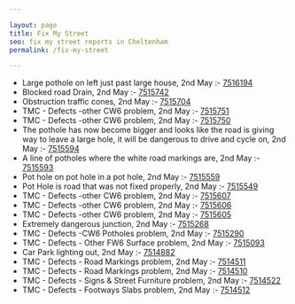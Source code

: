 ```yaml
---

layout: page
title: Fix My Street
seo: fix my street reports in Cheltenham
permalink: /fix-my-street

---
```


<!-- fix_marker starts -->

- Large pothole on left just past large house, 2nd May :- [7516194](https://www.fixmystreet.com/report/7516194)
- Blocked road Drain, 2nd May :- [7515742](https://www.fixmystreet.com/report/7515742)
- Obstruction traffic cones, 2nd May :- [7515704](https://www.fixmystreet.com/report/7515704)
- TMC - Defects -other CW6 problem, 2nd May :- [7515751](https://www.fixmystreet.com/report/7515751)
- TMC - Defects -other CW6 problem, 2nd May :- [7515750](https://www.fixmystreet.com/report/7515750)
- The pothole has now become bigger and looks like the road is giving way to leave a large hole, it will be dangerous to drive and cycle on, 2nd May :- [7515594](https://www.fixmystreet.com/report/7515594)
- A line of potholes where the white road markings are, 2nd May :- [7515593](https://www.fixmystreet.com/report/7515593)
- Pot hole on pot hole in a pot hole, 2nd May :- [7515559](https://www.fixmystreet.com/report/7515559)
- Pot Hole is road that was not fixed properly, 2nd May :- [7515549](https://www.fixmystreet.com/report/7515549)
- TMC - Defects -other CW6 problem, 2nd May :- [7515607](https://www.fixmystreet.com/report/7515607)
- TMC - Defects -other CW6 problem, 2nd May :- [7515606](https://www.fixmystreet.com/report/7515606)
- TMC - Defects -other CW6 problem, 2nd May :- [7515605](https://www.fixmystreet.com/report/7515605)
- Extremely dangerous junction, 2nd May :- [7515268](https://www.fixmystreet.com/report/7515268)
- TMC - Defects -CW6 Potholes  problem, 2nd May :- [7515290](https://www.fixmystreet.com/report/7515290)
- TMC - Defects - Other FW6  Surface problem, 2nd May :- [7515093](https://www.fixmystreet.com/report/7515093)
- Car Park lighting out, 2nd May :- [7514882](https://www.fixmystreet.com/report/7514882)
- TMC - Defects - Road Markings problem, 2nd May :- [7514511](https://www.fixmystreet.com/report/7514511)
- TMC - Defects - Road Markings problem, 2nd May :- [7514510](https://www.fixmystreet.com/report/7514510)
- TMC - Defects - Signs & Street Furniture problem, 2nd May :- [7514522](https://www.fixmystreet.com/report/7514522)
- TMC - Defects - Footways Slabs problem, 2nd May :- [7514512](https://www.fixmystreet.com/report/7514512)

<!-- fix_marker ends -->